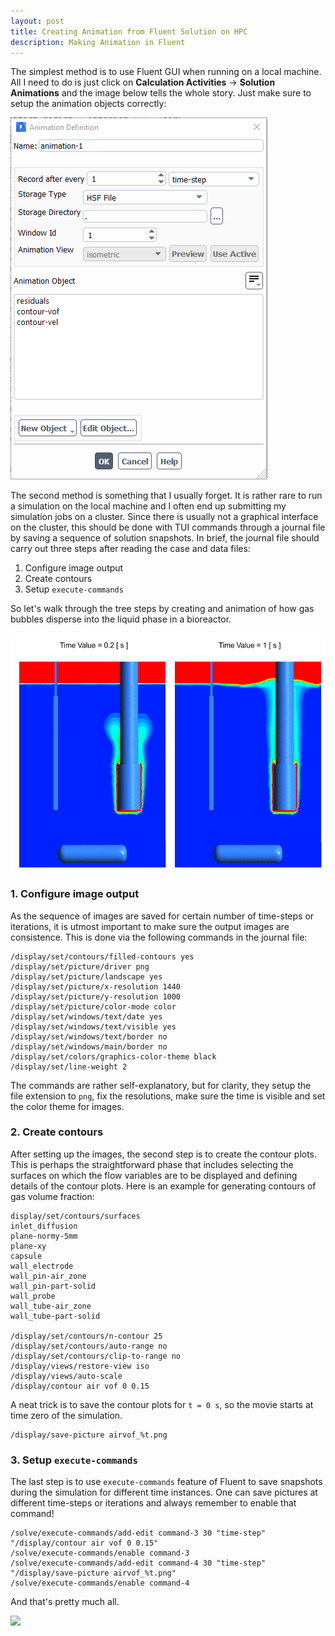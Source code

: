 ```yaml
---
layout: post
title: Creating Animation from Fluent Solution on HPC
description: Making Animation in Fluent
---
```




The simplest method is to use Fluent GUI when running on a local machine. 
All I need to do is just click on
**Calculation Activities** -> **Solution Animations** and the image 
below tells the whole story. Just make sure to setup the animation objects 
correctly:

<img src="/assets/notes_images/gui_animation.png?raw=true"/>

The second method is something that I usually forget. It is rather rare to run 
a simulation on the local machine and I often end up submitting my simulation
jobs on a cluster. Since there is usually not a graphical interface on the 
cluster, this should be done with TUI commands through a journal file by saving
a sequence of solution snapshots. In brief, the journal 
file should carry out three steps after reading the case and data files:

1. Configure image output
2. Create contours
3. Setup `execute-commands`

So let's walk through the tree steps by creating and animation of how gas
bubbles disperse into the liquid phase in a bioreactor.

<img src="/assets/notes_images/air_disperse1.png?raw=true"/>


### 1. Configure image output

As the sequence of images are saved for certain number of time-steps or 
iterations, it is utmost important to make sure the output images
are consistence. This is done via the following commands in the journal file:

```
/display/set/contours/filled-contours yes
/display/set/picture/driver png
/display/set/picture/landscape yes
/display/set/picture/x-resolution 1440
/display/set/picture/y-resolution 1000
/display/set/picture/color-mode color
/display/set/windows/text/date yes
/display/set/windows/text/visible yes
/display/set/windows/text/border no
/display/set/windows/main/border no
/display/set/colors/graphics-color-theme black
/display/set/line-weight 2
```

The commands are rather self-explanatory, but for clarity, they setup the file
extension to `png`, fix the resolutions, make sure the time is visible and set
the color theme for images.

### 2. Create contours

After setting up the images, the second step is to create the contour plots.
This is perhaps the straightforward phase that includes selecting the 
surfaces on which the flow variables are to be displayed and defining details
of the contour plots. Here is an example for generating contours of gas volume
fraction:

```
display/set/contours/surfaces
inlet_diffusion
plane-normy-5mm
plane-xy
capsule
wall_electrode
wall_pin-air_zone
wall_pin-part-solid
wall_probe
wall_tube-air_zone
wall_tube-part-solid

/display/set/contours/n-contour 25
/display/set/contours/auto-range no
/display/set/contours/clip-to-range no
/display/views/restore-view iso
/display/views/auto-scale
/display/contour air vof 0 0.15
```

A neat trick is to save the contour plots for `t = 0 s`, so the movie starts at
time zero of the simulation.

```
/display/save-picture airvof_%t.png
```

### 3. Setup `execute-commands`

The last step is to use `execute-commands` feature of Fluent to save snapshots 
during the simulation for different time instances. One can save pictures at 
different time-steps or iterations and always remember to enable that command!

```
/solve/execute-commands/add-edit command-3 30 "time-step" "/display/contour air vof 0 0.15"
/solve/execute-commands/enable command-3
/solve/execute-commands/add-edit command-4 30 "time-step" "/display/save-picture airvof_%t.png"
/solve/execute-commands/enable command-4
```

And that's pretty much all. 

<img src="/assets/imgs/air_anim.gif?raw=true"/>
